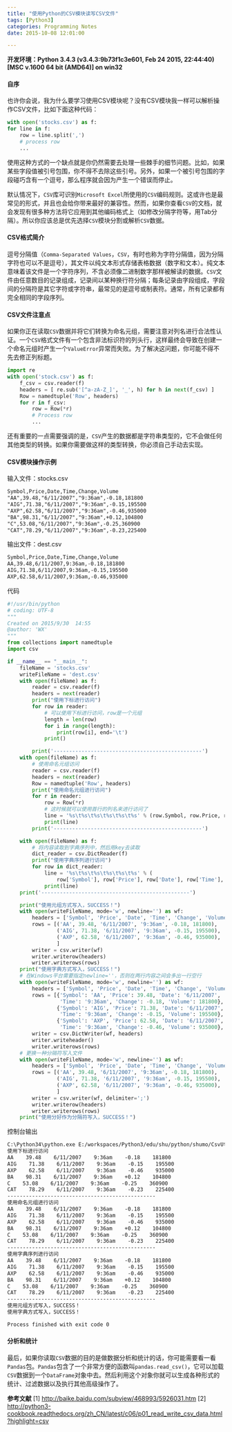 ```yaml
---
title: "使用Python的CSV模块读写CSV文件"
tags: [Python3]
categories: Programming Notes
date: 2015-10-08 12:01:00

---
```


**开发环境：Python 3.4.3 (v3.4.3:9b73f1c3e601, Feb 24 2015, 22:44:40) [MSC v.1600 64 bit (AMD64)] on win32**

#### 自序
也许你会说，我为什么要学习使用CSV模块呢？没有CSV模块我一样可以解析操作CSV文件，比如下面这种代码：
```python
with open('stocks.csv') as f:
for line in f:
    row = line.split(',')
    # process row
    ...
```
使用这种方式的一个缺点就是你仍然需要去处理一些棘手的细节问题。比如，如果某些字段值被引号包围，你不得不去除这些引号。另外，如果一个被引号包围的字段碰巧含有一个逗号，那么程序就会因为产生一个错误而停止。

默认情况下，`CSV`库可识别`Microsoft Excel`所使用的`CSV`编码规则。这或许也是最常见的形式，并且也会给你带来最好的兼容性。然而，如果你查看`CSV`的文档，就会发现有很多种方法将它应用到其他编码格式上（如修改分隔字符等，用Tab分隔）。所以你应该总是优先选择`CSV`模块分割或解析`CSV`数据。


#### CSV格式简介
逗号分隔值（`Comma-Separated Values`，`CSV`，有时也称为字符分隔值，因为分隔字符也可以不是逗号），其文件以纯文本形式存储表格数据（数字和文本）。纯文本意味着该文件是一个字符序列，不含必须像二进制数字那样被解读的数据。`CSV`文件由任意数目的记录组成，记录间以某种换行符分隔；每条记录由字段组成，字段间的分隔符是其它字符或字符串，最常见的是逗号或制表符。通常，所有记录都有完全相同的字段序列。

#### CSV文件注意点
如果你正在读取`CSV`数据并将它们转换为命名元组，需要注意对列名进行合法性认证。一个`CSV`格式文件有一个包含非法标识符的列头行，这样最终会导致在创建一个命名元组时产生一个`ValueError`异常而失败。为了解决这问题，你可能不得不先去修正列标题。
```python
import re
with open('stock.csv') as f:
    f_csv = csv.reader(f)
    headers = [ re.sub('[^a-zA-Z_]', '_', h) for h in next(f_csv) ]
    Row = namedtuple('Row', headers)
    for r in f_csv:
        row = Row(*r)
        # Process row
        ...
```
还有重要的一点需要强调的是，`CSV`产生的数据都是字符串类型的，它不会做任何其他类型的转换。如果你需要做这样的类型转换，你必须自己手动去实现。

#### CSV模块操作示例
输入文件：stocks.csv
```html
Symbol,Price,Date,Time,Change,Volume
"AA",39.48,"6/11/2007","9:36am",-0.18,181800
"AIG",71.38,"6/11/2007","9:36am",-0.15,195500
"AXP",62.58,"6/11/2007","9:36am",-0.46,935000
"BA",98.31,"6/11/2007","9:36am",+0.12,104800
"C",53.08,"6/11/2007","9:36am",-0.25,360900
"CAT",78.29,"6/11/2007","9:36am",-0.23,225400
```

输出文件：dest.csv
```html
Symbol,Price,Date,Time,Change,Volume
AA,39.48,6/11/2007,9:36am,-0.18,181800
AIG,71.38,6/11/2007,9:36am,-0.15,195500
AXP,62.58,6/11/2007,9:36am,-0.46,935000
```
代码
```python
#!/usr/bin/python
# coding: UTF-8
"""
Created on 2015/9/30  14:55
@author: 'WX'
"""
from collections import namedtuple
import csv

if __name__ == "__main__":
    fileName = 'stocks.csv'
    writeFileName = 'dest.csv'
    with open(fileName) as f:
        reader = csv.reader(f)
        headers = next(reader)
        print("使用下标进行访问")
        for row in reader:
            # 可以使用下标进行访问，row是一个元组
            length = len(row)
            for i in range(length):
                print(row[i], end='\t')
            print()

        print('------------------------------------------------')
    with open(fileName) as f:
        # 使用命名元组访问
        reader = csv.reader(f)
        headers = next(reader)
        Row = namedtuple('Row', headers)
        print("使用命名元组进行访问")
        for r in reader:
            row = Row(*r)
            # 这时候就可以使用首行的列名来进行访问了
            line = '%s\t%s\t%s\t%s\t%s\t%s' % (row.Symbol, row.Price, row.Date, row.Time, row.Change, row.Volume)
            print(line)
        print('------------------------------------------------')

    with open(fileName) as f:
        # 将内容读取到字典序列中，然后用key去读取
        dict_reader = csv.DictReader(f)
        print("使用字典序列进行访问")
        for row in dict_reader:
            line = '%s\t%s\t%s\t%s\t%s\t%s' % (
                row['Symbol'], row['Price'], row['Date'], row['Time'], row['Change'], row['Volume'])
            print(line)
    print('------------------------------------------------')

    print("使用元组方式写入，SUCCESS！")
    with open(writeFileName, mode='w', newline='') as wf:
        headers = ['Symbol', 'Price', 'Date', 'Time', 'Change', 'Volume']
        rows = [('AA', 39.48, '6/11/2007', '9:36am', -0.18, 181800),
                ('AIG', 71.38, '6/11/2007', '9:36am', -0.15, 195500),
                ('AXP', 62.58, '6/11/2007', '9:36am', -0.46, 935000),
                ]
        writer = csv.writer(wf)
        writer.writerow(headers)
        writer.writerows(rows)
    print("使用字典方式写入，SUCCESS！")
    # 在Windows平台需要指定newline=''，否则在两行内容之间会多出一行空行
    with open(writeFileName, mode='w', newline='') as wf:
        headers = ['Symbol', 'Price', 'Date', 'Time', 'Change', 'Volume']
        rows = [{'Symbol': 'AA', 'Price': 39.48, 'Date': '6/11/2007',
                 'Time': '9:36am', 'Change': -0.18, 'Volume': 181800},
                {'Symbol': 'AIG', 'Price': 71.38, 'Date': '6/11/2007',
                 'Time': '9:36am', 'Change': -0.15, 'Volume': 195500},
                {'Symbol': 'AXP', 'Price': 62.58, 'Date': '6/11/2007',
                 'Time': '9:36am', 'Change': -0.46, 'Volume': 935000}, ]
        writer = csv.DictWriter(wf, headers)
        writer.writeheader()
        writer.writerows(rows)
    # 更换一种分隔符写入文件
    with open(writeFileName, mode='w', newline='') as wf:
        headers = ['Symbol', 'Price', 'Date', 'Time', 'Change', 'Volume']
        rows = [('AA', 39.48, '6/11/2007', '9:36am', -0.18, 181800),
                ('AIG', 71.38, '6/11/2007', '9:36am', -0.15, 195500),
                ('AXP', 62.58, '6/11/2007', '9:36am', -0.46, 935000),
                ]
        writer = csv.writer(wf, delimiter=';')
        writer.writerow(headers)
        writer.writerows(rows)
    print("使用分好作为分隔符写入，SUCCESS！")
```

控制台输出
```html
C:\Python34\python.exe E:/workspaces/Python3/edu/shu/python/shumo/CsvUtil.py
使用下标进行访问
AA    39.48    6/11/2007    9:36am    -0.18    181800
AIG    71.38    6/11/2007    9:36am    -0.15    195500
AXP    62.58    6/11/2007    9:36am    -0.46    935000
BA    98.31    6/11/2007    9:36am    +0.12    104800
C    53.08    6/11/2007    9:36am    -0.25    360900
CAT    78.29    6/11/2007    9:36am    -0.23    225400
------------------------------------------------
使用命名元组进行访问
AA    39.48    6/11/2007    9:36am    -0.18    181800
AIG    71.38    6/11/2007    9:36am    -0.15    195500
AXP    62.58    6/11/2007    9:36am    -0.46    935000
BA    98.31    6/11/2007    9:36am    +0.12    104800
C    53.08    6/11/2007    9:36am    -0.25    360900
CAT    78.29    6/11/2007    9:36am    -0.23    225400
------------------------------------------------
使用字典序列进行访问
AA    39.48    6/11/2007    9:36am    -0.18    181800
AIG    71.38    6/11/2007    9:36am    -0.15    195500
AXP    62.58    6/11/2007    9:36am    -0.46    935000
BA    98.31    6/11/2007    9:36am    +0.12    104800
C    53.08    6/11/2007    9:36am    -0.25    360900
CAT    78.29    6/11/2007    9:36am    -0.23    225400
------------------------------------------------
使用元组方式写入，SUCCESS！
使用字典方式写入，SUCCESS！

Process finished with exit code 0
```

#### 分析和统计
最后，如果你读取`CSV`数据的目的是做数据分析和统计的话，你可能需要看一看`Pandas`包。`Pandas`包含了一个非常方便的函数叫`pandas.read_csv()`，它可以加载`CSV`数据到一个`DataFrame`对象中去。然后利用这个对象你就可以生成各种形式的统计、过滤数据以及执行其他高级操作了。


**参考文献**
[1] http://baike.baidu.com/subview/468993/5926031.htm
[2] http://python3-cookbook.readthedocs.org/zh_CN/latest/c06/p01_read_write_csv_data.html?highlight=csv
